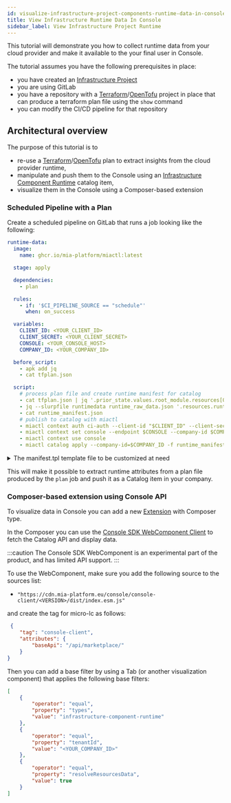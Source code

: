 ```yaml
---
id: visualize-infrastructure-project-components-runtime-data-in-console
title: View Infrastructure Runtime Data In Console
sidebar_label: View Infrastructure Project Runtime
---
```


This tutorial will demonstrate you how to collect runtime data from your cloud provider and make it available to the your final user in Console.

The tutorial assumes you have the following prerequisites in place:

- you have created an [Infrastructure Project](/console/project-configuration/infrastructure-project.md#creating-an-infrastructure-project)
- you are using GitLab
- you have a repository with a [Terraform](https://www.hashicorp.com/en/products/terraform)/[OpenTofu](https://opentofu.org/) project in place that can produce a terraform plan file using the `show` command
- you can modify the CI/CD pipeline for that repository

## Architectural overview

The purpose of this tutorial is to

- re-use a [Terraform](https://www.hashicorp.com/en/products/terraform)/[OpenTofu](https://opentofu.org/) plan to extract insights from the cloud provider runtime,
- manipulate and push them to the Console using an [Infrastructure Component Runtime](/software-catalog/items-manifest/infrastructure-component-runtime.md) catalog item,
- visualize them in the Console using a Composer-based extension

### Scheduled Pipeline with a Plan

Create a scheduled pipeline on GitLab that runs a job looking like the following:

```yaml
runtime-data:
  image:
    name: ghcr.io/mia-platform/miactl:latest

  stage: apply

  dependencies:
    - plan

  rules:
    - if: '$CI_PIPELINE_SOURCE == "schedule"'
      when: on_success

  variables:
    CLIENT_ID: <YOUR_CLIENT_ID>
    CLIENT_SECRET: <YOUR_CLIENT_SECRET>
    CONSOLE: <YOUR_CONSOLE_HOST>
    COMPANY_ID: <YOUR_COMPANY_ID>

  before_script:
    - apk add jq
    - cat tfplan.json

  script:
    # process plan file and create runtime manifest for catalog
    - cat tfplan.json | jq '.prior_state.values.root_module.resources[0]' > runtime_raw_data.json
    - jq --slurpfile runtimedata runtime_raw_data.json '.resources.runtimeData = $runtimedata[0]' manifest.tpl > runtime_manifest.json
    - cat runtime_manifest.json
    # publish to catalog with miactl
    - miactl context auth ci-auth --client-id "$CLIENT_ID" --client-secret "$CLIENT_SECRET"
    - miactl context set console --endpoint $CONSOLE --company-id $COMPANY_ID --auth-name ci-auth
    - miactl context use console
    - miactl catalog apply --company-id=$COMPANY_ID -f runtime_manifest.json
```

<details>
<summary>The manifest.tpl template file to be customized at need</summary>

```json
{
    "itemId": "my-item-id",
    "name": "my-item-id-name",
    "type": "infrastructure-component-runtime",
    "releaseDate": "2025-04-14T07:46:09.508Z",
    "tenantId": "<company-id>",
    "resources": {
        "projectId": "<project-object-id>",
        "name": "my-item-id-name",
        "tags": ["tag1", "tag2"],
        "runtimeData": "REPLACE"
    }
}
```

</details>

This will make it possible to extract runtime attributes from a plan file produced by the `plan` job and push it as a Catalog item in your company.

### Composer-based extension using Console API

To visualize data in Console you can add a new [Extension](/console/company-configuration/extensions.md#add-new-extension) with Composer type.

In the Composer you can use the [Console SDK WebComponent Client](https://github.com/mia-platform/console-sdk/tree/main/packages/console-client-wc) to fetch the Catalog API and display data.

:::caution
The Console SDK WebComponent is an experimental part of the product, and has limited API support.
:::

To use the WebComponent, make sure you add the following source to the sources list:

- `"https://cdn.mia-platform.eu/console/console-client/<VERSION>/dist/index.esm.js"`

and create the tag for micro-lc as follows:

```json
 {
    "tag": "console-client",
    "attributes": {
        "baseApi": "/api/marketplace/"
    }
}
```

Then you can add a base filter by using a Tab (or another visualization component) that applies the following base filters:

```json
[
    {
        "operator": "equal",
        "property": "types",
        "value": "infrastructure-component-runtime"
    },
    {
        "operator": "equal",
        "property": "tenantId",
        "value": "<YOUR_COMPANY_ID>"
    },
    {
        "operator": "equal",
        "property": "resolveResourcesData",
        "value": true
    }
]
```
